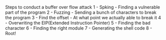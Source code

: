 Steps to conduct a buffer over flow attack
1 - Spking - Finding a vulnerable part of the program
2 - Fuzzing - Sending a bunch of characters to break the program
3 - Find the offset - At what point we actually able to break it
4 - Overwriting the EIP(Extended Instruction Pointer)
5 - Finding the bad character
6 - Finding the right module 
7 - Generating the shell code
8 - Root!
